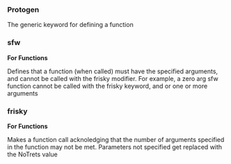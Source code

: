### Protogen
<p>The generic keyword for defining a function</p>

### sfw
<b>For Functions</b>
<p>Defines that a function (when called) must have the specified arguments, and cannot be called with the frisky modifier. For example, a zero arg sfw function cannot be called with the frisky keyword, and or one or more arguments</p>

### frisky
<b>For Functions</b>
<p>Makes a function call acknoledging that the number of arguments specified in the function may not be met. Parameters not specified get replaced with the NoTrets value</p>